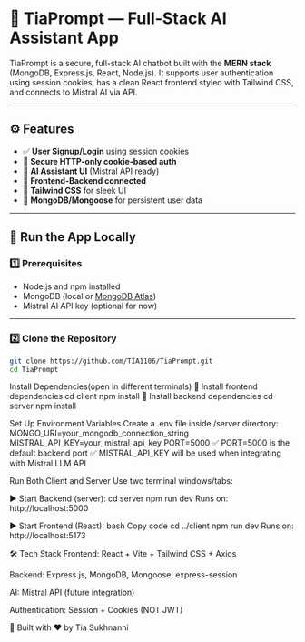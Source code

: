 # 💬 TiaPrompt — Full-Stack AI Assistant App

TiaPrompt is a secure, full-stack AI chatbot built with the **MERN stack** (MongoDB, Express.js, React, Node.js). It supports user authentication using session cookies, has a clean React frontend styled with Tailwind CSS, and connects to Mistral AI via API.


---

## ⚙️ Features

- ✅ **User Signup/Login** using session cookies
- 🔐 **Secure HTTP-only cookie-based auth**
- 🧠 **AI Assistant UI** (Mistral API ready)
- 🔗 **Frontend-Backend connected**
- 🎨 **Tailwind CSS** for sleek UI
- 💾 **MongoDB/Mongoose** for persistent user data

---

## 🚀 Run the App Locally

### 1️⃣ Prerequisites

- Node.js and npm installed
- MongoDB (local or [MongoDB Atlas](https://www.mongodb.com/cloud/atlas))
- Mistral AI API key (optional for now)

---

### 2️⃣ Clone the Repository

```bash
git clone https://github.com/TIA1106/TiaPrompt.git
cd TiaPrompt


```
Install Dependencies(open in different terminals)
🔹 Install frontend dependencies
cd client
npm install
🔹 Install backend dependencies
cd server
npm install

Set Up Environment Variables
Create a .env file inside /server directory:
MONGO_URI=your_mongodb_connection_string
MISTRAL_API_KEY=your_mistral_api_key
PORT=5000
✅ PORT=5000 is the default backend port
✅ MISTRAL_API_KEY will be used when integrating with Mistral LLM API

Run Both Client and Server
Use two terminal windows/tabs:

▶️ Start Backend (server):
cd server
npm run dev
Runs on: http://localhost:5000

▶️ Start Frontend (React):
bash
Copy code
cd ../client
npm run dev
Runs on: http://localhost:5173


🛠️ Tech Stack
Frontend: React + Vite + Tailwind CSS + Axios

Backend: Express.js, MongoDB, Mongoose, express-session

AI: Mistral API (future integration)

Authentication: Session + Cookies (NOT JWT)


🙌 Built with ❤️ by Tia Sukhnanni
